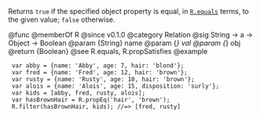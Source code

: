 Returns `true` if the specified object property is equal, in
[`R.equals`](#equals) terms, to the given value; `false` otherwise.

@func
@memberOf R
@since v0.1.0
@category Relation
@sig String -> a -> Object -> Boolean
@param {String} name
@param {*} val
@param {*} obj
@return {Boolean}
@see R.equals, R.propSatisfies
@example

     var abby = {name: 'Abby', age: 7, hair: 'blond'};
     var fred = {name: 'Fred', age: 12, hair: 'brown'};
     var rusty = {name: 'Rusty', age: 10, hair: 'brown'};
     var alois = {name: 'Alois', age: 15, disposition: 'surly'};
     var kids = [abby, fred, rusty, alois];
     var hasBrownHair = R.propEq('hair', 'brown');
     R.filter(hasBrownHair, kids); //=> [fred, rusty]
